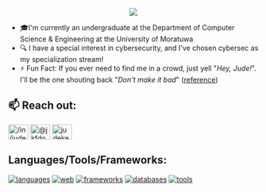 <p align="center"><a href="https://git.io/typing-svg" ><img src="https://readme-typing-svg.demolab.com?font=Fira+Code&duration=2000&pause=1500&color=AB55FF&center=true&width=475&lines=Hey,+you've+reached+Kevin!"/>
</a></p>

<!-- Original Makrdown generated for including typing SVG -->
<!-- [![Typing SVG](https://readme-typing-svg.demolab.com?font=Fira+Code&duration=2000&pause=1500&color=8844CB&width=435&lines=You've+reached+Kevin!)](https://git.io/typing-svg) -->

- 🎓I'm currently an undergraduate at the Department of Computer Science & Engineering at the University of Moratuwa
- 🔍 I have a special interest in cybersecurity, and I've chosen cybersec as my specialization stream!
- ⚡ Fun Fact: If you ever need to find me in a crowd, just yell "_Hey, Jude!_". I'll be the one shouting back "_Don't make it bad_" ([reference](https://youtu.be/mQER0A0ej0M))

## 📫 Reach out:
<p align="left">
<a href="www.linkedin.com/in/jude-kevin-fernando" target="blank"><img align="center" src="https://github.com/gauravghongde/social-icons/blob/master/SVG/Color/LinkedIN.svg" alt="/in/jude-kevin-fernando" height="30" width="40" /></a>
<a href="https://medium.com/@jkfdo" target="blank"><img align="center" src="https://github.com/gauravghongde/social-icons/blob/master/SVG/Color/Medium.svg" alt="@jkfdo" height="30" width="40" /></a>
<a href="mailto:judekevinfdo@gmail.com" target="blank"><img align="center" src="https://github.com/gauravghongde/social-icons/blob/master/SVG/Color/Gmail.svg" alt="judekevinfdo@gmail.com" height="30" width="40" /></a>
</p>

## Languages/Tools/Frameworks:
[![languages](https://skillicons.dev/icons?i=python,php,java,javascript,c,cpp)](https://skillicons.dev)
[![web](https://skillicons.dev/icons?i=html,css)](https://skillicons.dev)
[![frameworks](https://skillicons.dev/icons?i=nodejs,react,laravel)](https://skillicons.dev)
[![databases](https://skillicons.dev/icons?i=mysql,sqlite)](https://skillicons.dev)
[![tools](https://skillicons.dev/icons?i=git,github,vscode,linux,kali)](https://skillicons.dev)

<!-- Fin -->
